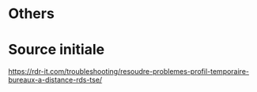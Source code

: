 # Others
# Source initiale

https://rdr-it.com/troubleshooting/resoudre-problemes-profil-temporaire-bureaux-a-distance-rds-tse/

